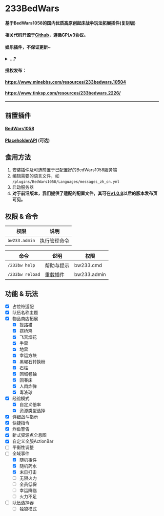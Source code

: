 # 233BedWars

#### 基于BedWars1058的国内优质高原创起床战争玩法拓展插件(复刻版)
#### 相关代码开源于[Github](https://github.com/SerendipityR-2022/233BedWars/)，遵循GPLv3协议。
#### 娱乐插件，不保证更新~
#### <details><summary>...?</summary>一年前，lz的号被此服反作弊莫名封禁100年，此插件应运而生。</details>
#### 授权发布：
#### https://www.minebbs.com/resources/233bedwars.10504
#### https://www.tinksp.com/resources/233bedwars.2226/
----

## 前置插件

#### [BedWars1058](https://www.spigotmc.org/resources/bedwars1058-opensource.97320/)
#### [PlaceholderAPI](https://www.spigotmc.org/resources/placeholderapi.6245/) (可选)

## 食用方法

1. 安装插件及可选前置于已配置好的BedWars1058服务端
2. 编辑需要的语言文件，如 `/plugins/BedWars1058/Languages/messages_zh_cn.yml`
3. 启动服务器
4. **对于前沿版本，我们提供了适配的配置文件，其可在[v1.0.8](https://github.com/SerendipityR-2022/233BedWars/releases/tag/v1.0.8)以后的版本发布页可见。**

## 权限 & 命令

| 权限 | 说明 |
| ---- | ---- |
| `bw233.admin` | 执行管理命令 |

| 命令 | 说明 | 权限 |
| ---- | ---- | ---- |
| `/233bw help` | 帮助与提示 | bw233.cmd |
| `/233bw reload` | 重载插件 | bw233.admin |

## 功能 & 玩法

- [x] 占位符适配
- [x] 队伍名称主题
- [x] 物品商店拓展
    - [x] 搭路猫
    - [x] 搭桥鸡
    - [x] 飞天烟花
    - [x] 手雷
    - [x] 地雷
    - [x] 幸运方块
    - [x] 黑曜石转换粉
    - [x] 石柱
    - [x] 回城卷轴
    - [x] 回春床
    - [x] 人肉炸弹
    - [x] 毒液球
- [x] 经验模式
    - [x] 自定义倍率
    - [x] 资源类型选择
- [x] 详细战斗指示
- [x] 快捷指令
- [x] 炸鱼警告
- [x] 新式资源点全息图
- [x] 自定义全服ActionBar
- [ ] 平衡性调整
- [ ] 全域事件
    - [x] 随机事件
    - [x] 随机药水
    - [x] 末日打击
    - [ ] 无限火力
    - [ ] 全员低保
    - [ ] 幸运降临
    - [ ] 火力不足
- [ ] 队伍选择器
    - [ ] 独狼模式

